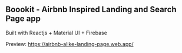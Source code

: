 ## Boookit - Airbnb Inspired Landing and Search Page app
 
 
Built with Reactjs + Material UI + Firebase

Preview: https://airbnb-alike-landing-page.web.app/
